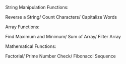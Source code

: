 String Manipulation Functions:

Reverse a String/
Count Characters/
Capitalize Words

Array Functions:

Find Maximum and Minimum/
Sum of Array/
Filter Array

Mathematical Functions:

Factorial/
Prime Number Check/
Fibonacci Sequence
